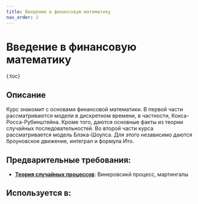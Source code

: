 ```yaml
---
title: Введение в финансовую математику
nav_order: 2
---
```


# Введение в финансовую математику


{:toc}

## Описание 
Курс знакомит с основами финансовой математики. В первой части рассматриваются модели
в дискретном времени, в частности, Кокса-Росса-Рубинштейна. Кроме того, даются основные
факты из теории случайных последовательностей. Во второй части курса рассматривается 
модель Блэка-Шоулса. Для этого независимо даются броуновское движение, интеграл и формула Ито.


## Предварительные требования:

- **[Теория случайных процессов](stochastic_processes.md)**: Винеровсикй процесс, мартингалы



## Используется в:
